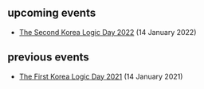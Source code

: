 ## upcoming events
- [The Second Korea Logic Day 2022](2022) (14 January 2022)

## previous events
- [The First Korea Logic Day 2021](2021) (14 January 2021)



